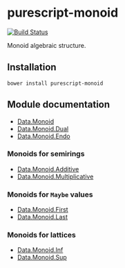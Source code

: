 # purescript-monoid

[![Build Status](https://travis-ci.org/purescript/purescript-monoid.svg?branch=master)](https://travis-ci.org/purescript/purescript-monoid)

Monoid algebraic structure.

## Installation

```
bower install purescript-monoid
```

## Module documentation

- [Data.Monoid](docs/Data.Monoid.md)
- [Data.Monoid.Dual](docs/Data.Monoid.Dual.md)
- [Data.Monoid.Endo](docs/Data.Monoid.Endo.md)

### Monoids for semirings
- [Data.Monoid.Additive](docs/Data.Monoid.Additive.md)
- [Data.Monoid.Multiplicative](docs/Data.Monoid.Multiplicative.md)
 
### Monoids for `Maybe` values
- [Data.Monoid.First](docs/Data.Monoid.First.md)
- [Data.Monoid.Last](docs/Data.Monoid.Last.md)

### Monoids for lattices
- [Data.Monoid.Inf](docs/Data.Monoid.Inf.md)
- [Data.Monoid.Sup](docs/Data.Monoid.Sup.md)
